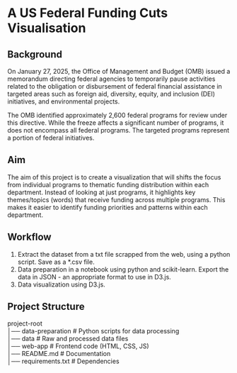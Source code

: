# A US Federal Funding Cuts Visualisation

## Background 

On January 27, 2025, the Office of Management and Budget (OMB) issued a memorandum directing federal agencies to temporarily pause activities related to the obligation or disbursement of federal financial assistance in targeted areas such as foreign aid, diversity, equity, and inclusion (DEI) initiatives, and environmental projects. 

The OMB identified approximately 2,600 federal programs for review under this directive. While the freeze affects a significant number of programs, it does not encompass all federal programs. The targeted programs represent a portion of federal initiatives. 

## Aim

The aim of this project is to create a visualization that will shifts the focus from individual programs to thematic funding distribution within each department. Instead of looking at just programs, it highlights key themes/topics (words) that receive funding across multiple programs. This makes it easier to identify funding priorities and patterns within each department.

## Workflow

1. Extract the dataset from a txt file scrapped from the web, using a python script. Save as a *.csv file.
2. Data preparation in a notebook using python and scikit-learn. Export the data in JSON - an appropriate format to use in D3.js.
3. Data visualization using D3.js.

## Project Structure

project-root  
│── data-preparation  # Python scripts for data processing  
│── data              # Raw and processed data files  
│── web-app           # Frontend code (HTML, CSS, JS)  
│── README.md         # Documentation  
│── requirements.txt  # Dependencies 


